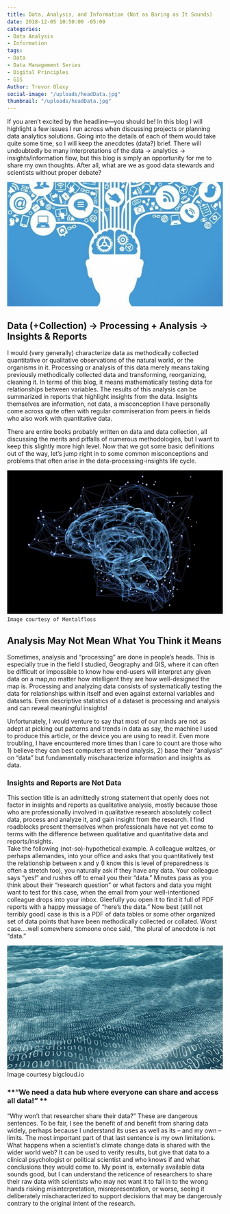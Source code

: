 ```yaml
---
title: Data, Analysis, and Information (Not as Boring as It Sounds)
date: 2018-12-05 10:50:00 -05:00
categories:
- Data Analysis
- Information
tags:
- Data
- Data Management Series
- Digital Principles
- GIS
Author: Trevor Olexy
social-image: "/uploads/headData.jpg"
thumbnail: "/uploads/headData.jpg"
---
```


If you aren’t excited by the headline—you should be! In this blog I will highlight a few issues I run across when discussing projects or planning data analytics solutions. Going into the details of each of them would take quite some time, so I will keep the anecdotes (data?) brief. There will undoubtedly be many interpretations of the data -> analytics -> insights/information flow, but this blog is simply an opportunity for me to share my own thoughts. After all, what are we as good data stewards and scientists without proper debate?

![headData.jpg](/uploads/headData.jpg)

<!--more-->

## Data (\+Collection) -> Processing \+ Analysis -> Insights & Reports

I would (very generally) characterize data as methodically collected quantitative or qualitative observations of the natural world, or the organisms in it. Processing or analysis of this data merely means taking previously methodically collected data and transforming, reorganizing, cleaning it. In terms of this blog, it means mathematically testing data for relationships between variables. The results of this analysis can be summarized in reports that highlight insights from the data. Insights themselves are information, not data, a misconception I have personally come across quite often with regular commiseration from peers in fields who also work with quantitative data.

There are entire books probably written on data and data collection, all discussing the merits and pitfalls of numerous methodologies, but I want to keep this slightly more high level. Now that we got some basic definitions out of the way, let’s jump right in to some common misconceptions and problems that often arise in the data-processing-insights life cycle.

![brainData.jpg](/uploads/brainData.jpg)`Image courtesy of Mentalfloss`

## Analysis May Not Mean What You Think it Means

Sometimes, analysis and “processing” are done in people’s heads. This is especially true in the field I studied, Geography and GIS, where it can often be difficult or impossible to know how end-users will interpret any given data on a map,no matter how intelligent they are how well-designed the map is. Processing and analyzing data consists of systematically testing the data for relationships within itself and even against external variables and datasets. Even descriptive statistics of a dataset is processing and analysis and can reveal meaningful insights!

Unfortunately, I would venture to say that most of our minds are not as adept at picking out patterns and trends in data as say, the machine I used to produce this article, or the device you are using to read it. Even more troubling, I have encountered more times than I care to count  are those who 1) believe they can best computers at trend analysis, 2) base their “analysis” on “data” but fundamentally mischaracterize information and insights as data.

### **Insights and Reports are Not Data**

This section title is an admittedly strong statement that openly does not factor in insights and reports as qualitative analysis, mostly because those who are professionally involved in qualitative research absolutely collect data, process and analyze it, and gain insight from the research. I find roadblocks present themselves when professionals have not yet come to terms with the difference between qualitative and quantitative data and reports/insights.\
Take the following (not-so)-hypothetical example. A colleague waltzes, or perhaps allemandes, into your office and asks that you quantitatively test the relationship between x and y (I know this is level of preparedness is often a stretch too), you naturally ask if they have any data. Your colleague says “yes!” and rushes off to email you their “data.” Minutes pass as you think about their “research question” or what factors and data you might want to test for this case, when the email from your well-intentioned colleague drops into your inbox. Gleefully you open it to find it full of PDF reports with a happy message of “here’s the data.” Now best (still not terribly good) case is this is a PDF of data tables or some other organized set of data points that have been methodically collected or collated. Worst case….well somewhere someone once said, “the plural of anecdote is not “data.”

![dataocean.jpg](/uploads/dataocean.jpg)
Image courtesy  bigcloud.io

### \*\*“We need a data hub where everyone can share and access all data!” \*\*

“Why won’t that researcher share their data?” These are dangerous sentences. To be fair, I see the benefit of and benefit from sharing data widely, perhaps because I understand its uses as well as its – and my own – limits. The most important part of that last sentence is my own limitations. What happens when a scientist’s climate change data is shared with the wider world web? It can be used to verify results, but give that data to a clinical psychologist or political scientist and who knows if and what conclusions they would come to. My point is, externally available data sounds good, but I can understand the reticence of researchers to share their raw data with scientists who may not want it to fall in to the wrong hands risking misinterpretation, misrepresentation, or worse, seeing it deliberately mischaracterized to support decisions that may be dangerously contrary to the original intent of the research.